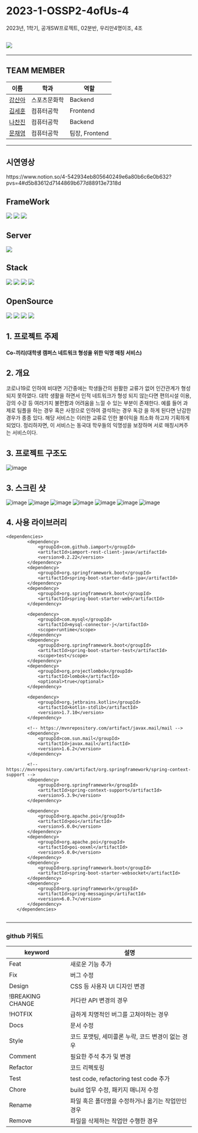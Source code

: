 # 2023-1-OSSP2-4ofUs-4
2023년, 1학기, 공개SW프로젝트, 02분반, 우리만4명이조, 4조

## <div><img src="https://capsule-render.vercel.app/api?type=waving&color=auto&height=200&section=header&text=Co-kkiri&fontSize=90" /></div>

- - - - - - - - - - - - - - - -


## TEAM MEMBER
|이름|학과|역할|
|----|---|---|
|[강산아](https://github.com/gsandoo)|스포츠문화학|Backend|
|[김세훈](https://github.com/khoon9)|컴퓨터공학|Frontend|
|[나찬진](https://github.com/ckswls56)|컴퓨터공학|Backend|
|[문채영](https://github.com/bbabbi)|컴퓨터공학|팀장, Frontend|


- - - - - - - - - - - - - - - - - - - - - - - - - - - -

## 시연영상
<div>https://www.notion.so/4-542934eb805640249e6a80b6c6e0b632?pvs=4#d5b83612d7144869b677d88913e7318d</div>

## FrameWork
<div>
    <img src="https://img.shields.io/badge/Vue.js-4FC08D?style=flat&logo=Vue.js&logoColor=white"/>
  	<img src="https://img.shields.io/badge/Java-007396?style=flat&logo=Java&logoColor=white" />
    <img src="https://img.shields.io/badge/Spring Boot-6DB33F?style=flat&logo=Spring Boot&logoColor=white" />
</div>  

## Server
<div>
    <img src="https://img.shields.io/badge/Amazon EC2-FF9900?style=flat&logo=amazonec2&logoColor=white"/>
</div>

## Stack
<div>
    <img src="https://img.shields.io/badge/CSS3-1572B6?style=flat&logo=CSS3&logoColor=white"/>
    <img src="https://img.shields.io/badge/SCSS-1867C0?style=flat&logo=CSS3&logoColor=white"/>
    <img src="https://img.shields.io/badge/JS-7DF1E?style=flat&logo=jss&logoColor=white"/>
    <img src="https://img.shields.io/badge/JPA-6DB33F?style=flat&logo=Spring Boot&logoColor=white" />
</div> 

## OpenSource
<div>
    <img src="https://img.shields.io/badge/STMP-FC7E0F?style=flat&logo=SMTP&logoColor=white"/>
    <img src="https://img.shields.io/badge/IamPort-49BDA5?style=flat&logo=IamPort&logoColor=white"/>
    <img src="https://img.shields.io/badge/SSE-F43E37?style=flat&logo=SSE&logoColor=white"/>
    <img src="https://img.shields.io/badge/WebSocket-010101?style=flat&logo=socketdotio&logoColor=white"/>
</div>


## 1. 프로젝트 주제
<div>
<h4> Co-끼리(대학생 캠퍼스 네트워크 형성을 위한 익명 매칭 서비스)
</div>

## 2. 개요
<p>
        코로나19로 인하여 비대면 기간중에는 학생들간의 원활한 교류가 없어 인간관계가 형성되지 못하였다. 대학 생활을 하면서 인적 네트워크가 형성 되지 않는다면 편의시설 이용, 강의 수강 등  여러가지 불편함과 어려움을 느낄 수 있는 부분이 존재한다. 예를 들어 과제로 팀플을 하는 경우 혹은 사정으로 인하여 결석하는 경우 독강 을 하게 된다면 난감한 경우가 종종 있다. 해당 서비스는 이러한 교류로 인한 불이익을 최소화 하고자 기획하게 되었다.
정리하자면, 이 서비스는 동국대 학우들의 익명성을 보장하며 서로 매칭시켜주는 서비스이다.

</p>


## 3. 프로젝트 구조도

![image](https://github.com/CSID-DGU/2023-1-OSSP2-4ofUs-4/assets/98865571/d9b5fcb4-a582-4026-8b10-3d1e0a7d02b6)


## 3. 스크린 샷

![image](https://github.com/CSID-DGU/2023-1-OSSP2-4ofUs-4/assets/98865571/2d159f13-3367-4672-966b-033666c51681)
![image](https://github.com/CSID-DGU/2023-1-OSSP2-4ofUs-4/assets/98865571/eb39988a-7837-4d56-8a78-5c44343be0e2)
![image](https://github.com/CSID-DGU/2023-1-OSSP2-4ofUs-4/assets/98865571/1cb05a9a-abcb-4293-b739-138de4f9b53c)
![image](https://github.com/CSID-DGU/2023-1-OSSP2-4ofUs-4/assets/98865571/0e0b226b-5607-4cbb-933e-f19451d6d23f)
![image](https://github.com/CSID-DGU/2023-1-OSSP2-4ofUs-4/assets/98865571/d7faa440-4ed0-4643-9196-84159ba47cc8)
![image](https://github.com/CSID-DGU/2023-1-OSSP2-4ofUs-4/assets/98865571/653836ea-cb5f-4bbd-826f-1b9c77dfa780)
![image](https://github.com/CSID-DGU/2023-1-OSSP2-4ofUs-4/assets/98865571/feeb9b58-eb8c-41a2-87e3-c1585806dc7e)


## 4. 사용 라이브러리

``` 
<dependencies>
		<dependency>
			<groupId>com.github.iamport</groupId>
			<artifactId>iamport-rest-client-java</artifactId>
			<version>0.2.22</version>
		</dependency>
		<dependency>
			<groupId>org.springframework.boot</groupId>
			<artifactId>spring-boot-starter-data-jpa</artifactId>
		</dependency>
		<dependency>
			<groupId>org.springframework.boot</groupId>
			<artifactId>spring-boot-starter-web</artifactId>
		</dependency>

		<dependency>
			<groupId>com.mysql</groupId>
			<artifactId>mysql-connector-j</artifactId>
			<scope>runtime</scope>
		</dependency>
		<dependency>
			<groupId>org.springframework.boot</groupId>
			<artifactId>spring-boot-starter-test</artifactId>
			<scope>test</scope>
		</dependency>
		<dependency>
			<groupId>org.projectlombok</groupId>
			<artifactId>lombok</artifactId>
			<optional>true</optional>
		</dependency>

		<dependency>
			<groupId>org.jetbrains.kotlin</groupId>
			<artifactId>kotlin-stdlib</artifactId>
			<version>1.7.10</version>
		</dependency>

		<!-- https://mvnrepository.com/artifact/javax.mail/mail -->
		<dependency>
			<groupId>com.sun.mail</groupId>
			<artifactId>javax.mail</artifactId>
			<version>1.6.2</version>
		</dependency>

		<!-- https://mvnrepository.com/artifact/org.springframework/spring-context-support -->
		<dependency>
			<groupId>org.springframework</groupId>
			<artifactId>spring-context-support</artifactId>
			<version>5.3.9</version>
		</dependency>

		<dependency>
			<groupId>org.apache.poi</groupId>
			<artifactId>poi</artifactId>
			<version>5.0.0</version>
		</dependency>
		<dependency>
			<groupId>org.apache.poi</groupId>
			<artifactId>poi-ooxml</artifactId>
			<version>5.0.0</version>
		</dependency>
        <dependency>
            <groupId>org.springframework.boot</groupId>
            <artifactId>spring-boot-starter-websocket</artifactId>
        </dependency>
        <dependency>
            <groupId>org.springframework</groupId>
            <artifactId>spring-messaging</artifactId>
            <version>6.0.7</version>
        </dependency>
    </dependencies>    
    
```


--------------------------------------------------------------------------------------------
  ### github 키워드

|keyword|설명|
|----|---|
|Feat|새로운 기능 추가|
|Fix|버그 수정|
|Design|CSS 등 사용자 UI 디자인 변경|
|!BREAKING CHANGE|커다란 API 변경의 경우|
|!HOTFIX|급하게 치명적인 버그를 고쳐야하는 경우|
|Docs|문서 수정|
|Style|코드 포맷팅, 세미콜론 누락, 코드 변경이 없는 경우|
|Comment|필요한 주석 추가 및 변경|
|Refactor|코드 리펙토링|
|Test|test code, refactoring test code 추가|
|Chore|build 업무 수정, 패키지 매니저 수정|
|Rename|파일 혹은 폴더명을 수정하거나 옮기는 작업만인 경우|
|Remove|파일을 삭제하는 작업만 수행한 경우|
